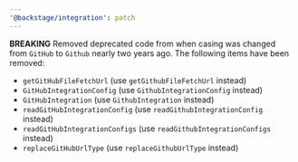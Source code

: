 ```yaml
---
'@backstage/integration': patch
---
```


**BREAKING** Removed deprecated code from when casing was changed from `GitHub` to `Github` nearly two years ago. The following items have been removed:

- `getGitHubFileFetchUrl` (use `getGithubFileFetchUrl` instead)
- `GitHubIntegrationConfig` (use `GithubIntegrationConfig` instead)
- `GitHubIntegration` (use `GithubIntegration` instead)
- `readGitHubIntegrationConfig` (use `readGithubIntegrationConfig` instead)
- `readGitHubIntegrationConfigs` (use `readGithubIntegrationConfigs` instead)
- `replaceGitHubUrlType` (use `replaceGithubUrlType` instead)
